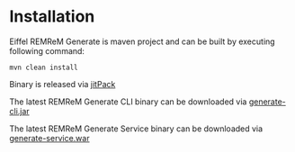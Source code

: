 # Installation
Eiffel REMReM Generate is maven project and can be built by executing following command:

```
mvn clean install
```

Binary is released via [jitPack](https://jitpack.io/#eiffel-community/eiffel-remrem-generate)

The latest REMReM Generate CLI binary can be downloaded via [generate-cli.jar](https://jitpack.io/#eiffel-community/eiffel-remrem-generate)

The latest REMReM Generate Service binary can be downloaded via [generate-service.war](https://jitpack.io/#eiffel-community/eiffel-remrem-generate)